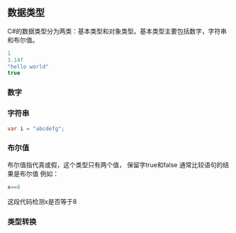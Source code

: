 ## 数据类型

C#的数据类型分为两类：基本类型和对象类型。基本类型主要包括数字，字符串和布尔值。
```csharp
1
3.14f
"hello world"
true
```

### 数字

### 字符串
```csharp
var i = "abcdefg";  
```

### 布尔值
布尔值指代真或假，这个类型只有两个值， 保留字true和false
通常比较语句的结果是布尔值 例如：
```csharp
x==8
```
这段代码检测x是否等于8

### 类型转换


